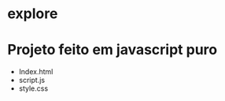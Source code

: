 # explore
<h1>Projeto feito em javascript puro </h1>
<ul>
  <li>Index.html</li>
  <li>script.js</li>
  <li>style.css</li>
</ul>
